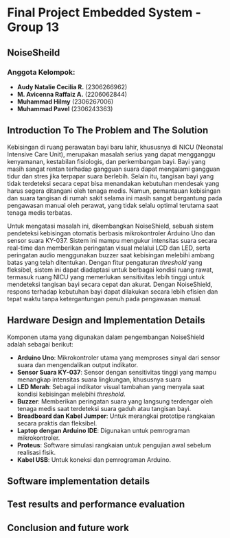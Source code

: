 # Final Project Embedded System - Group 13
## NoiseSheild

### Anggota Kelompok:
- **Audy Natalie Cecilia R.** (2306266962)  
- **M. Avicenna Raffaiz A.** (2206062844)  
- **Muhammad Hilmy** (2306267006)  
- **Muhammad Pavel** (2306243363)

## Introduction To The Problem and The Solution

Kebisingan di ruang perawatan bayi baru lahir, khususnya di NICU (Neonatal Intensive Care Unit), merupakan masalah serius yang dapat mengganggu kenyamanan, kestabilan fisiologis, dan perkembangan bayi. Bayi yang masih sangat rentan terhadap gangguan suara dapat mengalami gangguan tidur dan stres jika terpapar suara berlebih. Selain itu, tangisan bayi yang tidak terdeteksi secara cepat bisa menandakan kebutuhan mendesak yang harus segera ditangani oleh tenaga medis. Namun, pemantauan kebisingan dan suara tangisan di rumah sakit selama ini masih sangat bergantung pada pengawasan manual oleh perawat, yang tidak selalu optimal terutama saat tenaga medis terbatas.

Untuk mengatasi masalah ini, dikembangkan NoiseShield, sebuah sistem pendeteksi kebisingan otomatis berbasis mikrokontroler Arduino Uno dan sensor suara KY-037. Sistem ini mampu mengukur intensitas suara secara real-time dan memberikan peringatan visual melalui LCD dan LED, serta peringatan audio menggunakan buzzer saat kebisingan melebihi ambang batas yang telah ditentukan. Dengan fitur pengaturan *threshold* yang fleksibel, sistem ini dapat diadaptasi untuk berbagai kondisi ruang rawat, termasuk ruang NICU yang memerlukan sensitivitas lebih tinggi untuk mendeteksi tangisan bayi secara cepat dan akurat. Dengan NoiseShield, respons terhadap kebutuhan bayi dapat dilakukan secara lebih efisien dan tepat waktu tanpa ketergantungan penuh pada pengawasan manual.

## Hardware Design and Implementation Details

Komponen utama yang digunakan dalam pengembangan NoiseShield adalah sebagai berikut:

- **Arduino Uno**: Mikrokontroler utama yang memproses sinyal dari sensor suara dan mengendalikan output indikator.  
- **Sensor Suara KY-037**: Sensor dengan sensitivitas tinggi yang mampu menangkap intensitas suara lingkungan, khususnya suara 
- **LED Merah**: Sebagai indikator visual tambahan yang menyala saat kondisi kebisingan melebihi *threshold*.  
- **Buzzer**: Memberikan peringatan suara yang langsung terdengar oleh tenaga medis saat terdeteksi suara gaduh atau tangisan bayi.  
- **Breadboard dan Kabel Jumper**: Untuk merangkai prototipe rangkaian secara praktis dan fleksibel.  
- **Laptop dengan Arduino IDE**: Digunakan untuk pemrograman mikrokontroler.  
- **Proteus**: Software simulasi rangkaian untuk pengujian awal sebelum realisasi fisik.  
- **Kabel USB**: Untuk koneksi dan pemrograman Arduino.  

## Software implementation details
## Test results and performance evaluation
## Conclusion and future work








